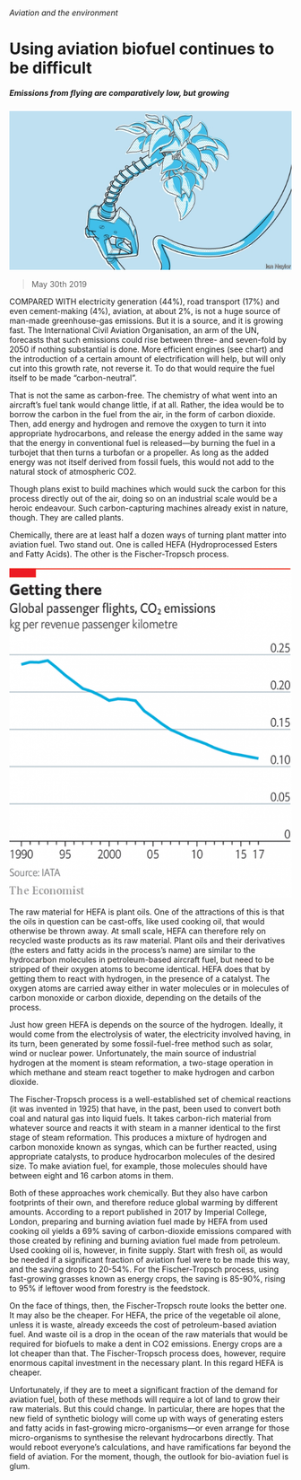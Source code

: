###### Aviation and the environment

# Using aviation biofuel continues to be difficult 

##### Emissions from flying are comparatively low, but growing 

![image](images/20190601_TQD004_0.jpg) 

> May 30th 2019 

COMPARED WITH electricity generation (44%), road transport (17%) and even cement-making (4%), aviation, at about 2%, is not a huge source of man-made greenhouse-gas emissions. But it is a source, and it is growing fast. The International Civil Aviation Organisation, an arm of the UN, forecasts that such emissions could rise between three- and seven-fold by 2050 if nothing substantial is done. More efficient engines (see chart) and the introduction of a certain amount of electrification will help, but will only cut into this growth rate, not reverse it. To do that would require the fuel itself to be made “carbon-neutral”. 

That is not the same as carbon-free. The chemistry of what went into an aircraft’s fuel tank would change little, if at all. Rather, the idea would be to borrow the carbon in the fuel from the air, in the form of carbon dioxide. Then, add energy and hydrogen and remove the oxygen to turn it into appropriate hydrocarbons, and release the energy added in the same way that the energy in conventional fuel is released—by burning the fuel in a turbojet that then turns a turbofan or a propeller. As long as the added energy was not itself derived from fossil fuels, this would not add to the natural stock of atmospheric CO2. 

Though plans exist to build machines which would suck the carbon for this process directly out of the air, doing so on an industrial scale would be a heroic endeavour. Such carbon-capturing machines already exist in nature, though. They are called plants. 

Chemically, there are at least half a dozen ways of turning plant matter into aviation fuel. Two stand out. One is called HEFA (Hydroprocessed Esters and Fatty Acids). The other is the Fischer-Tropsch process. 

![image](images/20190601_TQC064.png) 

The raw material for HEFA is plant oils. One of the attractions of this is that the oils in question can be cast-offs, like used cooking oil, that would otherwise be thrown away. At small scale, HEFA can therefore rely on recycled waste products as its raw material. Plant oils and their derivatives (the esters and fatty acids in the process’s name) are similar to the hydrocarbon molecules in petroleum-based aircraft fuel, but need to be stripped of their oxygen atoms to become identical. HEFA does that by getting them to react with hydrogen, in the presence of a catalyst. The oxygen atoms are carried away either in water molecules or in molecules of carbon monoxide or carbon dioxide, depending on the details of the process. 

Just how green HEFA is depends on the source of the hydrogen. Ideally, it would come from the electrolysis of water, the electricity involved having, in its turn, been generated by some fossil-fuel-free method such as solar, wind or nuclear power. Unfortunately, the main source of industrial hydrogen at the moment is steam reformation, a two-stage operation in which methane and steam react together to make hydrogen and carbon dioxide. 

The Fischer-Tropsch process is a well-established set of chemical reactions (it was invented in 1925) that have, in the past, been used to convert both coal and natural gas into liquid fuels. It takes carbon-rich material from whatever source and reacts it with steam in a manner identical to the first stage of steam reformation. This produces a mixture of hydrogen and carbon monoxide known as syngas, which can be further reacted, using appropriate catalysts, to produce hydrocarbon molecules of the desired size. To make aviation fuel, for example, those molecules should have between eight and 16 carbon atoms in them. 

Both of these approaches work chemically. But they also have carbon footprints of their own, and therefore reduce global warming by different amounts. According to a report published in 2017 by Imperial College, London, preparing and burning aviation fuel made by HEFA from used cooking oil yields a 69% saving of carbon-dioxide emissions compared with those created by refining and burning aviation fuel made from petroleum. Used cooking oil is, however, in finite supply. Start with fresh oil, as would be needed if a significant fraction of aviation fuel were to be made this way, and the saving drops to 20-54%. For the Fischer-Tropsch process, using fast-growing grasses known as energy crops, the saving is 85-90%, rising to 95% if leftover wood from forestry is the feedstock. 

On the face of things, then, the Fischer-Tropsch route looks the better one. It may also be the cheaper. For HEFA, the price of the vegetable oil alone, unless it is waste, already exceeds the cost of petroleum-based aviation fuel. And waste oil is a drop in the ocean of the raw materials that would be required for biofuels to make a dent in CO2 emissions. Energy crops are a lot cheaper than that. The Fischer-Tropsch process does, however, require enormous capital investment in the necessary plant. In this regard HEFA is cheaper. 

Unfortunately, if they are to meet a significant fraction of the demand for aviation fuel, both of these methods will require a lot of land to grow their raw materials. But this could change. In particular, there are hopes that the new field of synthetic biology will come up with ways of generating esters and fatty acids in fast-growing micro-organisms—or even arrange for those micro-organisms to synthesise the relevant hydrocarbons directly. That would reboot everyone’s calculations, and have ramifications far beyond the field of aviation. For the moment, though, the outlook for bio-aviation fuel is glum. 

